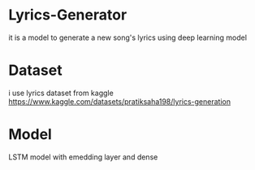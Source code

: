 # Lyrics-Generator
it is a model to generate a new song's lyrics using deep learning model

# Dataset
i use lyrics dataset from kaggle https://www.kaggle.com/datasets/pratiksaha198/lyrics-generation

# Model
LSTM model with emedding layer and dense 
